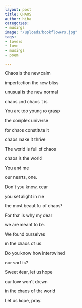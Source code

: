 ```yaml
---
layout: post
title: CHAOS
author: hiba
categories:
- musings
image: "/uploads/bookflowers.jpg"
tags:
- lovers
- love
- musings
- poem

---
```

Chaos is the new calm

imperfection the new bliss

unusual is the new normal

chaos and chaos it is

You are too young to grasp

the complex universe

for chaos constitute it

chaos make it thrive

The world is full of chaos

chaos is the world

You and me

our hearts, one.

Don't you know, dear

you set alight in me

the most beautiful of chaos?

For that is why my dear

we are meant to be.

We found ourselves

in the chaos of us

Do you know how intertwined

our soul is?

Sweet dear, let us hope

our love won't drown

in the chaos of the world

Let us hope, pray.